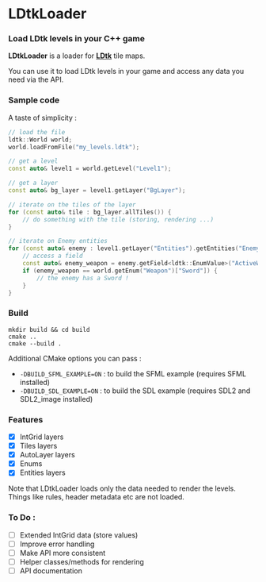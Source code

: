 # LDtkLoader

### Load LDtk levels in your C++ game

**LDtkLoader** is a loader for **[LDtk](https://github.com/deepnight/ldtk)** tile maps.

You can use it to load LDtk levels in your game and access any data you need via the API.

### Sample code

A taste of simplicity :

```c++
// load the file
ldtk::World world;
world.loadFromFile("my_levels.ldtk");

// get a level
const auto& level1 = world.getLevel("Level1");

// get a layer
const auto& bg_layer = level1.getLayer("BgLayer");

// iterate on the tiles of the layer
for (const auto& tile : bg_layer.allTiles()) {
    // do something with the tile (storing, rendering ...)
}

// iterate on Enemy entities
for (const auto& enemy : level1.getLayer("Entities").getEntities("Enemy")) {
    // access a field
    const auto& enemy_weapon = enemy.getField<ldtk::EnumValue>("ActiveWeapon");
    if (enemy_weapon == world.getEnum("Weapon")["Sword"]) {
        // the enemy has a Sword !
    }
}
```

### Build

```shell
mkdir build && cd build
cmake ..
cmake --build .
```

Additional CMake options you can pass :
 - `-DBUILD_SFML_EXAMPLE=ON` : to build the SFML example (requires SFML installed)
 - `-DBUILD_SDL_EXAMPLE=ON` : to build the SDL example (requires SDL2 and SDL2_image installed) 

### Features

 - [x] IntGrid layers
 - [x] Tiles layers
 - [x] AutoLayer layers
 - [x] Enums
 - [x] Entities layers

Note that LDtkLoader loads only the data needed to render the levels. Things like rules,
header metadata etc are not loaded.

### To Do :
 - [ ] Extended IntGrid data (store values)
 - [ ] Improve error handling
 - [ ] Make API more consistent
 - [ ] Helper classes/methods for rendering
 - [ ] API documentation
